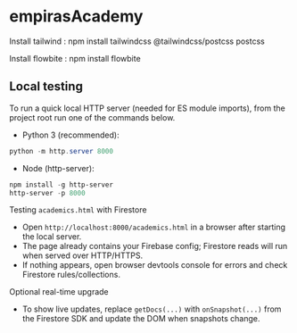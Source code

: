 # empirasAcademy


Install tailwind : npm install tailwindcss @tailwindcss/postcss postcss

Install flowbite : npm install flowbite
## Local testing

To run a quick local HTTP server (needed for ES module imports), from the project root run one of the commands below.

- Python 3 (recommended):

```powershell
python -m http.server 8000
```

- Node (http-server):

```powershell
npm install -g http-server
http-server -p 8000
```

Testing `academics.html` with Firestore

- Open `http://localhost:8000/academics.html` in a browser after starting the local server.
- The page already contains your Firebase config; Firestore reads will run when served over HTTP/HTTPS.
- If nothing appears, open browser devtools console for errors and check Firestore rules/collections.

Optional real-time upgrade

- To show live updates, replace `getDocs(...)` with `onSnapshot(...)` from the Firestore SDK and update the DOM when snapshots change.

